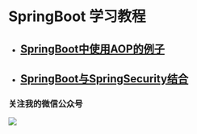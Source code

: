 # SpringBoot 学习教程

*  ## [SpringBoot中使用AOP的例子](https://github.com/Lyn4ever29/springboot-learn/tree/master/SpringBootAop)

*  ## [SpringBoot与SpringSecurity结合](https://github.com/Lyn4ever29/springboot-learn/tree/master/SpringSecurity)



### 关注我的微信公众号
![](https://lyn4ever.gitee.io/img/wx/gzh2.png)
